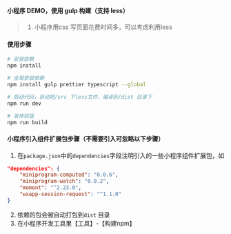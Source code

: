 #### 小程序 DEMO，使用 gulp 构建（支持 less）
>1. 小程序用css 写页面花费时间多，可以考虑利用less

#### 使用步骤
```bash
# 安装依赖
npm install

# 全局安装依赖
npm install gulp prettier typescript --global

# 启动代码，自动把/src 下less文件，编译到/dist 目录下
npm run dev

# 发体验版
npm run build
```

#### 小程序引入组件扩展包步骤（不需要引入可忽略以下步骤）
1. 在`package.json`中的`dependencies`字段注明引入的一些小程序组件扩展包，如
```json
"dependencies": {
    "miniprogram-computed": "0.0.6",
    "miniprogram-watch": "0.0.2",
    "moment": "^2.23.0",
    "wxapp-session-request": "^1.1.0"
}
```
2. 依赖的包会被自动打包到`dist` 目录
3. 在小程序开发工具里【工具】-【构建npm】

